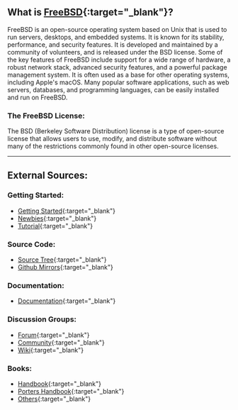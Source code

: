 ## What is [FreeBSD](https://www.freebsd.org/){:target="_blank"}?

FreeBSD is an open-source operating system based on Unix that is used to run servers, desktops, and embedded systems. It is known for its stability, performance, and security features. It is developed and maintained by a community of volunteers, and is released under the BSD license. Some of the key features of FreeBSD include support for a wide range of hardware, a robust network stack, advanced security features, and a powerful package management system. It is often used as a base for other operating systems, including Apple's macOS. Many popular software applications, such as web servers, databases, and programming languages, can be easily installed and run on FreeBSD.

### The FreeBSD License:

The BSD (Berkeley Software Distribution) license is a type of open-source license that allows users to use, modify, and distribute software without many of the restrictions commonly found in other open-source licenses.

---

## External Sources:

### Getting Started:

- [Getting Started](https://docs.freebsd.org/en/books/handbook/basics/){:target="_blank"}
- [Newbies](https://www.freebsd.org/projects/newbies/){:target="_blank"}
- [Tutorial](https://www.digitalocean.com/community/tutorial_series/getting-started-with-freebsd){:target="_blank"}

### Source Code:

- [Source Tree](https://cgit.freebsd.org/src/tree/){:target="_blank"}
- [Github Mirrors](https://github.com/freebsd){:target="_blank"}

### Documentation:

- [Documentation](https://docs.freebsd.org/en/){:target="_blank"}

### Discussion Groups:

- [Forum](https://forums.freebsd.org/){:target="_blank"}
- [Community](https://wiki.freebsd.org/FrontPage/Section/Community){:target="_blank"}
- [Wiki](https://wiki.freebsd.org/){:target="_blank"}

### Books:

- [Handbook](https://download.freebsd.org/doc/en/books/handbook/handbook_en.pdf){:target="_blank"}
- [Porters Handbook](https://download.freebsd.org/doc/en/books/porters-handbook/porters-handbook_en.pdf){:target="_blank"}
- [Others](https://docs.freebsd.org/en/books/){:target="_blank"}